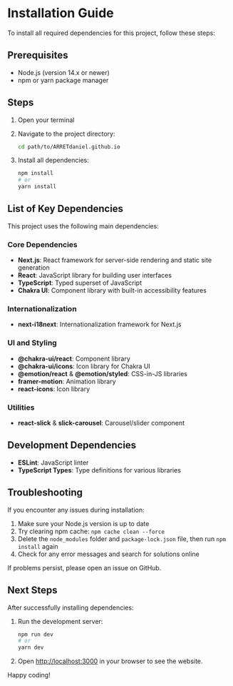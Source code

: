 # Installation Guide

To install all required dependencies for this project, follow these steps:

## Prerequisites

- Node.js (version 14.x or newer)
- npm or yarn package manager

## Steps

1. Open your terminal

2. Navigate to the project directory:
   ```bash
   cd path/to/ARRETdaniel.github.io
   ```

3. Install all dependencies:
   ```bash
   npm install
   # or
   yarn install
   ```

## List of Key Dependencies

This project uses the following main dependencies:

### Core Dependencies
- **Next.js**: React framework for server-side rendering and static site generation
- **React**: JavaScript library for building user interfaces
- **TypeScript**: Typed superset of JavaScript
- **Chakra UI**: Component library with built-in accessibility features

### Internationalization
- **next-i18next**: Internationalization framework for Next.js

### UI and Styling
- **@chakra-ui/react**: Component library
- **@chakra-ui/icons**: Icon library for Chakra UI
- **@emotion/react** & **@emotion/styled**: CSS-in-JS libraries
- **framer-motion**: Animation library
- **react-icons**: Icon library

### Utilities
- **react-slick** & **slick-carousel**: Carousel/slider component

## Development Dependencies
- **ESLint**: JavaScript linter
- **TypeScript Types**: Type definitions for various libraries

## Troubleshooting

If you encounter any issues during installation:

1. Make sure your Node.js version is up to date
2. Try clearing npm cache: `npm cache clean --force`
3. Delete the `node_modules` folder and `package-lock.json` file, then run `npm install` again
4. Check for any error messages and search for solutions online

If problems persist, please open an issue on GitHub.

## Next Steps

After successfully installing dependencies:

1. Run the development server:
   ```bash
   npm run dev
   # or
   yarn dev
   ```

2. Open [http://localhost:3000](http://localhost:3000) in your browser to see the website.

Happy coding!
